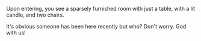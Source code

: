 Upon entering, you see a sparsely furnished room with just a table, with a lit candle, and two chairs.

It's obvious someone has been here recently but who?
Don't worry. God with us!


